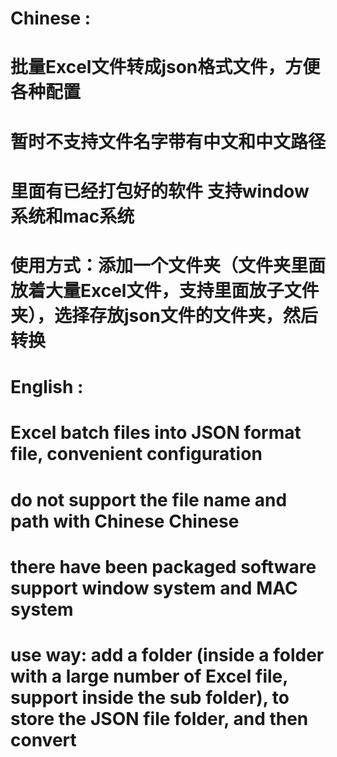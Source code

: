 # Chinese :
# 批量Excel文件转成json格式文件，方便各种配置
# 暂时不支持文件名字带有中文和中文路径
# 里面有已经打包好的软件 支持window系统和mac系统
# 使用方式：添加一个文件夹（文件夹里面放着大量Excel文件，支持里面放子文件夹），选择存放json文件的文件夹，然后转换

# English :
# Excel batch files into JSON format file, convenient configuration
# do not support the file name and path with Chinese Chinese
# there have been packaged software support window system and MAC system
# use way: add a folder (inside a folder with a large number of Excel file, support inside the sub folder), to store the JSON file folder, and then convert

